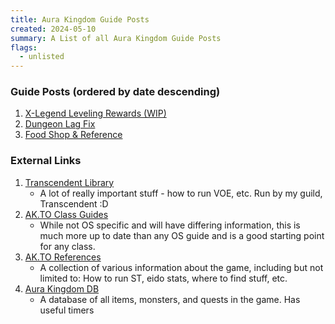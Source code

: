 ```yaml
---
title: Aura Kingdom Guide Posts
created: 2024-05-10
summary: A List of all Aura Kingdom Guide Posts
flags: 
  - unlisted
---
```


### Guide Posts (ordered by date descending)

1. [X-Legend Leveling Rewards (WIP)](./levelingrewards/)
2. [Dungeon Lag Fix](./dungeonlagfix/)
3. [Food Shop & Reference](./shop)

### External Links

1. [Transcendent Library](https://transcendentguild.wordpress.com/library/)
   - A lot of really important stuff - how to run VOE, etc. Run by my guild, Transcendent :D
2. [AK.TO Class Guides](https://docs.google.com/document/d/1fYU68l9Z5MStuxC4N5qzR1nOo77198uhGxEPCnGc2hU/edit) 
   - While not OS specific and will have differing information, this is much more up to date than any OS guide and is a good starting point for any class.
3. [AK.TO References](https://docs.google.com/spreadsheets/d/1EOnM6VWPcqOXkDrRsw1sX4d2bOJ4PBf5avrmAtOPfXY/edit#gid=143300264)
   - A collection of various information about the game, including but not limited to: How to run ST, eido stats, where to find stuff, etc.
4. [Aura Kingdom DB](https://www.aurakingdom-db.com/)
   - A database of all items, monsters, and quests in the game. Has useful timers